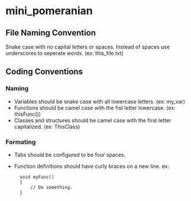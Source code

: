 # mini_pomeranian

## File Naming Convention
Snake case with no capital letters or spaces. Instead of spaces use underscores to 
seperate words. (ex: this_file.txt)

## Coding Conventions
### Naming
- Variables should be snake case with all lowercase letters. (ex: my_var)
- Functions should be camel case with the fist letter lowercase. (ex: thisFunc())
- Classes and structures should be camel case with the first letter capitalized. (ex: ThisClass)

### Formating
- Tabs should be configured to be four spaces.
- Function definitions should have curly braces on a new line. ex:

        void myFunc()
        {
            // Do something.
        }
